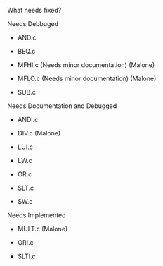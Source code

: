 What needs fixed?

Needs Debbuged

- AND.c

- BEQ.c

- MFHI.c (Needs minor documentation)     (Malone)

- MFLO.c (Needs minor documentation)     (Malone)

- SUB.c          

Needs Documentation and Debugged

- ANDI.c

- DIV.c          (Malone)

- LUI.c

- LW.c

- OR.c

- SLT.c

- SW.c

Needs Implemented

- MULT.c         (Malone)

- ORI.c

- SLTI.c